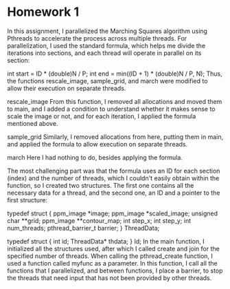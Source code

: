 # Homework 1

In this assignment, I parallelized the Marching Squares algorithm using Pthreads to accelerate the process across multiple threads. For parallelization, I used the standard formula, which helps me divide the iterations into sections, and each thread will operate in parallel on its section:

int start = ID * (double)N / P;
int end = min((ID + 1) * (double)N / P, N);
Thus, the functions rescale_image, sample_grid, and march were modified to allow their execution on separate threads.

rescale_image
From this function, I removed all allocations and moved them to main, and I added a condition to understand whether it makes sense to scale the image or not, and for each iteration, I applied the formula mentioned above.

sample_grid
Similarly, I removed allocations from here, putting them in main, and applied the formula to allow execution on separate threads.

march
Here I had nothing to do, besides applying the formula.

The most challenging part was that the formula uses an ID for each section (index) and the number of threads, which I couldn't easily obtain within the function, so I created two structures. The first one contains all the necessary data for a thread, and the second one, an ID and a pointer to the first structure:

typedef struct {
    ppm_image *image;
    ppm_image *scaled_image;
    unsigned char **grid;
    ppm_image **contour_map;
    int step_x;
    int step_y;
    int num_threads;
    pthread_barrier_t barrier;
} ThreadData;

typedef struct {
    int id;
    ThreadData* thdata;
} Id;
In the main function, I initialized all the structures used, after which I called create and join for the specified number of threads. When calling the pthread_create function, I used a function called myfunc as a parameter. In this function, I call all the functions that I parallelized, and between functions, I place a barrier, to stop the threads that need input that has not been provided by other threads.
